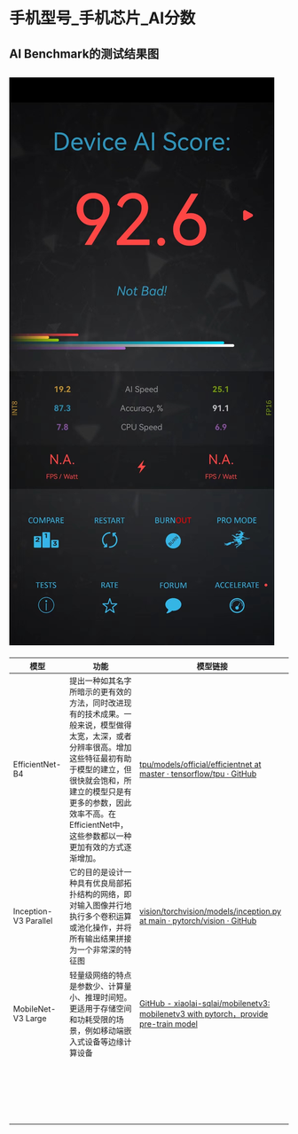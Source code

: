 # 手机型号_手机芯片_AI分数

## AI Benchmark的测试结果图

## ![](https://raw.githubusercontent.com/lucky339aue/AI-img/main/c1342d708c3b7ac00cb47765fa5261a.jpg)

| 模型                  | 功能                                                         | 模型链接                                                     |
| --------------------- | ------------------------------------------------------------ | ------------------------------------------------------------ |
| EfficientNet-B4       | 提出一种如其名字所暗示的更有效的方法，同时改进现有的技术成果。一般来说，模型做得太宽，太深，或者分辨率很高。增加这些特征最初有助于模型的建立，但很快就会饱和，所建立的模型只是有更多的参数，因此效率不高。在EfficientNet中，这些参数都以一种更加有效的方式逐渐增加。 | [tpu/models/official/efficientnet at master · tensorflow/tpu · GitHub](https://github.com/tensorflow/tpu/tree/master/models/official/efficientnet) |
| Inception-V3 Parallel | 它的目的是设计一种具有优良局部拓扑结构的网络，即对输入图像并行地执行多个卷积运算或池化操作，并将所有输出结果拼接为一个非常深的特征图 | [vision/torchvision/models/inception.py at main · pytorch/vision · GitHub](https://github.com/pytorch/vision/blob/main/torchvision/models/inception.py) |
| MobileNet-V3 Large    | 轻量级网络的特点是参数少、计算量小、推理时间短。更适用于存储空间和功耗受限的场景，例如移动端嵌入式设备等边缘计算设备 | [GitHub - xiaolai-sqlai/mobilenetv3: mobilenetv3 with pytorch，provide pre-train model](https://github.com/xiaolai-sqlai/mobilenetv3) |
|                       |                                                              |                                                              |
|                       |                                                              |                                                              |
|                       |                                                              |                                                              |
|                       |                                                              |                                                              |
|                       |                                                              |                                                              |
|                       |                                                              |                                                              |
|                       |                                                              |                                                              |
|                       |                                                              |                                                              |
|                       |                                                              |                                                              |
|                       |                                                              |                                                              |
|                       |                                                              |                                                              |
|                       |                                                              |                                                              |
|                       |                                                              |                                                              |
|                       |                                                              |                                                              |
|                       |                                                              |                                                              |
|                       |                                                              |                                                              |
|                       |                                                              |                                                              |
|                       |                                                              |                                                              |
|                       |                                                              |                                                              |
|                       |                                                              |                                                              |
|                       |                                                              |                                                              |
|                       |                                                              |                                                              |

